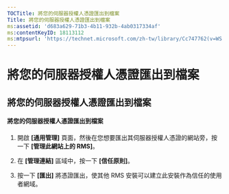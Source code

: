 ```yaml
---
TOCTitle: 將您的伺服器授權人憑證匯出到檔案
Title: 將您的伺服器授權人憑證匯出到檔案
ms:assetid: 'd683a629-71b3-4b11-932b-4ab0317334af'
ms:contentKeyID: 18113112
ms:mtpsurl: 'https://technet.microsoft.com/zh-tw/library/Cc747762(v=WS.10)'
---
```


將您的伺服器授權人憑證匯出到檔案
================================

將您的伺服器授權人憑證匯出到檔案
--------------------------------

#### 將您的伺服器授權人憑證匯出到檔案

1.  開啟 **\[通用管理\]** 頁面，然後在您想要匯出其伺服器授權人憑證的網站旁，按一下 **\[管理此網站上的 RMS\]**。

2.  在 **\[管理連結\]** 區域中，按一下 **\[信任原則\]**。

3.  按一下 **\[匯出\]** 將憑證匯出，使其他 RMS 安裝可以建立此安裝作為信任的使用者網域。
